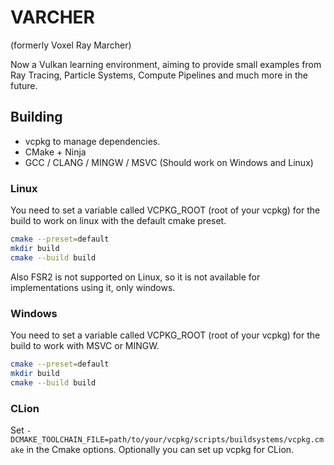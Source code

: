 # VARCHER

(formerly Voxel Ray Marcher)

Now a Vulkan learning environment, aiming to provide small examples from Ray Tracing, Particle Systems, Compute Pipelines and much more in the future. 

## Building

- vcpkg to manage dependencies.
- CMake + Ninja
- GCC / CLANG / MINGW / MSVC (Should work on Windows and Linux)

### Linux
You need to set a variable called VCPKG_ROOT (root of your vcpkg) for the build to work on linux with the default cmake preset.

```bash
cmake --preset=default
mkdir build
cmake --build build
```

Also FSR2 is not supported on Linux, so it is not available for implementations using it, only windows.

### Windows
You need to set a variable called VCPKG_ROOT (root of your vcpkg) for the build to work with MSVC or MINGW.

```bash
cmake --preset=default
mkdir build
cmake --build build
```

### CLion
Set `-DCMAKE_TOOLCHAIN_FILE=path/to/your/vcpkg/scripts/buildsystems/vcpkg.cmake` in the Cmake options. Optionally you can set up vcpkg for CLion.

